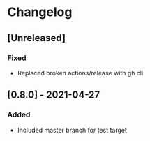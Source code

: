 # Changelog

## [Unreleased]

### Fixed

- Replaced broken actions/release with gh cli

## [0.8.0] - 2021-04-27

### Added

- Included master branch for test target
